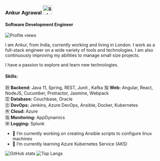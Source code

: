 ### Ankur Agrawal [<img src='https://cdn.jsdelivr.net/npm/simple-icons@3.0.1/icons/linkedin.svg' alt='linkedin' height='30'>](https://www.linkedin.com/in/ankur93/)  
#### Software Development Engineer
![Profile views](https://gpvc.arturio.dev/ankur93)  


I am Ankur, from India, currently working and living in London. I work as a full-stack engineer on a wide variety of tools and technologies. I am also continuously improving my abilities to manage small size projects.

I have a passion to explore and learn new technologies.

#### Skills:
:u5272: **Backend:** Java 11, Spring, REST, Junit  , Kafka
:u6307: **Web:** Angular, React, NodeJS, Cucumber, Protractor, Jasmine, Webpack  
:u7a7a: **Database:** Couchbase, Oracle  
:u5408: **DevOps:** Jenkins, Azure DevOps, Ansible, Docker, Kubernetes  
:u6709: **Cloud:** Azure  
:u6307: **Monitoring:** AppDynamics  
:u7533: **Logging:** Splunk  

- 🔭 I’m currently working on creating Ansible scripts to configure linux machines 
- 🌱 I’m currently learning Azure Kubernetes Service (AKS) 




![GitHub stats](https://github-readme-stats.vercel.app/api?username=ankur93&show_icons=true) ![Top Langs](https://github-readme-stats.vercel.app/api/top-langs/?username=ankur93)








